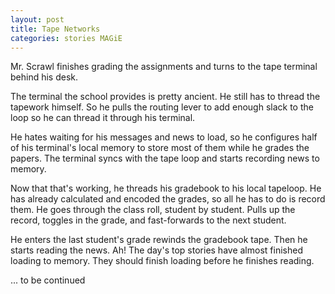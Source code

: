 ```yaml
---
layout: post
title: Tape Networks
categories: stories MAGiE
---
```


Mr. Scrawl finishes grading the assignments and turns to the tape terminal behind his desk.

The terminal the school provides is pretty ancient. He still has to thread the tapework himself. So he pulls the routing lever to add enough slack to the loop so he can thread it through his terminal.

He hates waiting for his messages and news to load, so he configures half of his terminal's local memory to store most of them while he grades the papers. The terminal syncs with the tape loop and starts recording news to memory.

Now that that's working, he threads his gradebook to his local tapeloop. He has already calculated and encoded the grades, so all he has to do is record them. He goes through the class roll, student by student. Pulls up the record, toggles in the grade, and fast-forwards to the next student.

He enters the last student's grade rewinds the gradebook tape. Then he starts reading the news. Ah! The day's top stories have almost finished loading to memory. They should finish loading before he finishes reading.

... to be continued
